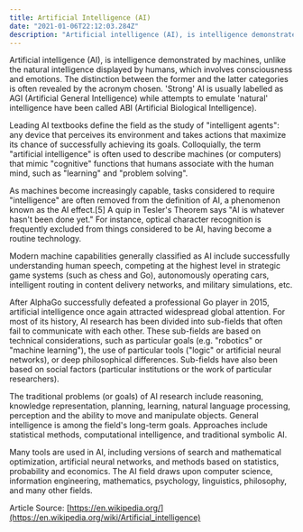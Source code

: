 ```yaml
---
title: Artificial Intelligence (AI)
date: "2021-01-06T22:12:03.284Z"
description: "Artificial intelligence (AI), is intelligence demonstrated by machines, unlike human intelligence, which involves consciousness and emotions. The distinction between the former and the latter categories is .."
---
```



Artificial intelligence (AI), is intelligence demonstrated by machines, unlike the natural intelligence displayed by humans, which involves consciousness and emotions. The distinction between the former and the latter categories is often revealed by the acronym chosen. 'Strong' AI is usually labelled as AGI (Artificial General Intelligence) while attempts to emulate 'natural' intelligence have been called ABI (Artificial Biological Intelligence).

Leading AI textbooks define the field as the study of "intelligent agents": any device that perceives its environment and takes actions that maximize its chance of successfully achieving its goals. Colloquially, the term "artificial intelligence" is often used to describe machines (or computers) that mimic "cognitive" functions that humans associate with the human mind, such as "learning" and "problem solving".

As machines become increasingly capable, tasks considered to require "intelligence" are often removed from the definition of AI, a phenomenon known as the AI effect.[5] A quip in Tesler's Theorem says "AI is whatever hasn't been done yet." For instance, optical character recognition is frequently excluded from things considered to be AI, having become a routine technology.

Modern machine capabilities generally classified as AI include successfully understanding human speech, competing at the highest level in strategic game systems (such as chess and Go), autonomously operating cars, intelligent routing in content delivery networks, and military simulations, etc.

After AlphaGo successfully defeated a professional Go player in 2015, artificial intelligence once again attracted widespread global attention. For most of its history, AI research has been divided into sub-fields that often fail to communicate with each other. These sub-fields are based on technical considerations, such as particular goals (e.g. "robotics" or "machine learning"), the use of particular tools ("logic" or artificial neural networks), or deep philosophical differences. Sub-fields have also been based on social factors (particular institutions or the work of particular researchers).

The traditional problems (or goals) of AI research include reasoning, knowledge representation, planning, learning, natural language processing, perception and the ability to move and manipulate objects. General intelligence is among the field's long-term goals. Approaches include statistical methods, computational intelligence, and traditional symbolic AI.

Many tools are used in AI, including versions of search and mathematical optimization, artificial neural networks, and methods based on statistics, probability and economics. The AI field draws upon computer science, information engineering, mathematics, psychology, linguistics, philosophy, and many other fields.


Article Source: [https://en.wikipedia.org/](https://en.wikipedia.org/wiki/Artificial_intelligence)
